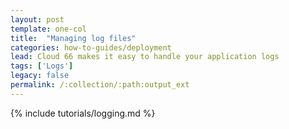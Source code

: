 ```yaml
---
layout: post
template: one-col
title:  "Managing log files"
categories: how-to-guides/deployment
lead: Cloud 66 makes it easy to handle your application logs
tags: ['Logs']
legacy: false
permalink: /:collection/:path:output_ext
---
```


{% include tutorials/logging.md %}